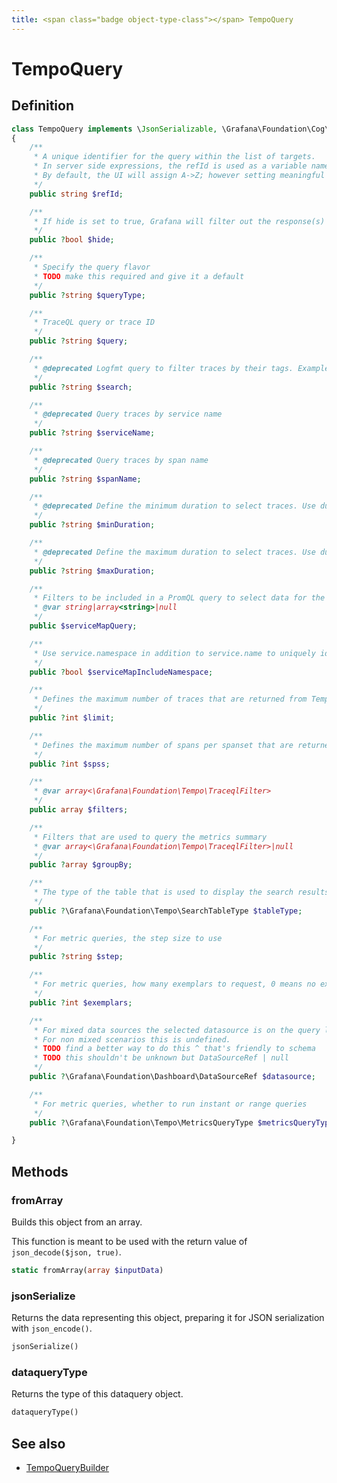 ```yaml
---
title: <span class="badge object-type-class"></span> TempoQuery
---
```

# <span class="badge object-type-class"></span> TempoQuery

## Definition

```php
class TempoQuery implements \JsonSerializable, \Grafana\Foundation\Cog\Dataquery
{
    /**
     * A unique identifier for the query within the list of targets.
     * In server side expressions, the refId is used as a variable name to identify results.
     * By default, the UI will assign A->Z; however setting meaningful names may be useful.
     */
    public string $refId;

    /**
     * If hide is set to true, Grafana will filter out the response(s) associated with this query before returning it to the panel.
     */
    public ?bool $hide;

    /**
     * Specify the query flavor
     * TODO make this required and give it a default
     */
    public ?string $queryType;

    /**
     * TraceQL query or trace ID
     */
    public ?string $query;

    /**
     * @deprecated Logfmt query to filter traces by their tags. Example: http.status_code=200 error=true
     */
    public ?string $search;

    /**
     * @deprecated Query traces by service name
     */
    public ?string $serviceName;

    /**
     * @deprecated Query traces by span name
     */
    public ?string $spanName;

    /**
     * @deprecated Define the minimum duration to select traces. Use duration format, for example: 1.2s, 100ms
     */
    public ?string $minDuration;

    /**
     * @deprecated Define the maximum duration to select traces. Use duration format, for example: 1.2s, 100ms
     */
    public ?string $maxDuration;

    /**
     * Filters to be included in a PromQL query to select data for the service graph. Example: {client="app",service="app"}. Providing multiple values will produce union of results for each filter, using PromQL OR operator internally.
     * @var string|array<string>|null
     */
    public $serviceMapQuery;

    /**
     * Use service.namespace in addition to service.name to uniquely identify a service.
     */
    public ?bool $serviceMapIncludeNamespace;

    /**
     * Defines the maximum number of traces that are returned from Tempo
     */
    public ?int $limit;

    /**
     * Defines the maximum number of spans per spanset that are returned from Tempo
     */
    public ?int $spss;

    /**
     * @var array<\Grafana\Foundation\Tempo\TraceqlFilter>
     */
    public array $filters;

    /**
     * Filters that are used to query the metrics summary
     * @var array<\Grafana\Foundation\Tempo\TraceqlFilter>|null
     */
    public ?array $groupBy;

    /**
     * The type of the table that is used to display the search results
     */
    public ?\Grafana\Foundation\Tempo\SearchTableType $tableType;

    /**
     * For metric queries, the step size to use
     */
    public ?string $step;

    /**
     * For metric queries, how many exemplars to request, 0 means no exemplars
     */
    public ?int $exemplars;

    /**
     * For mixed data sources the selected datasource is on the query level.
     * For non mixed scenarios this is undefined.
     * TODO find a better way to do this ^ that's friendly to schema
     * TODO this shouldn't be unknown but DataSourceRef | null
     */
    public ?\Grafana\Foundation\Dashboard\DataSourceRef $datasource;

    /**
     * For metric queries, whether to run instant or range queries
     */
    public ?\Grafana\Foundation\Tempo\MetricsQueryType $metricsQueryType;

}
```
## Methods

### <span class="badge object-method"></span> fromArray

Builds this object from an array.

This function is meant to be used with the return value of `json_decode($json, true)`.

```php
static fromArray(array $inputData)
```

### <span class="badge object-method"></span> jsonSerialize

Returns the data representing this object, preparing it for JSON serialization with `json_encode()`.

```php
jsonSerialize()
```

### <span class="badge object-method"></span> dataqueryType

Returns the type of this dataquery object.

```php
dataqueryType()
```

## See also

 * <span class="badge builder"></span> [TempoQueryBuilder](./builder-TempoQueryBuilder.md)
